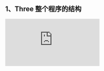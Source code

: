 ## 1、Three 整个程序的结构

<embed src="http://www.yanhuangxueyuan.com/upload/threejs9%E7%BB%93%E6%9E%84.svg" >

